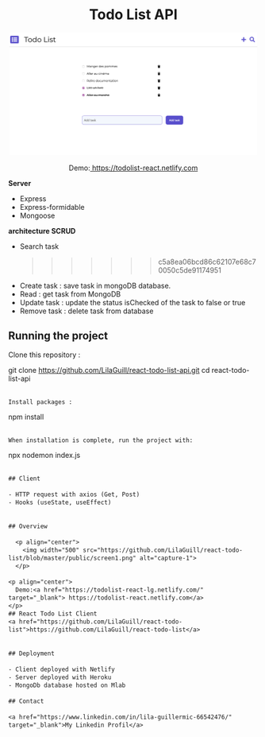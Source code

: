 <h1 align="center">Todo List API</h1>

<p align="center">
  <img width="500" src="https://github.com/LilaGuill/react-todo-list/blob/master/public/screen1.png" alt="capture-1">
</p>

<p align="center">
  Demo:<a href="https://todolist-react-lg.netlify.com/" target="_blank"> https://todolist-react.netlify.com</a>
</p>

**Server**

- Express
- Express-formidable
- Mongoose

**architecture SCRUD**

- Search task
  > > > > > > > c5a8ea06bcd86c62107e68c70050c5de91174951
- Create task : save task in mongoDB database.
- Read : get task from MongoDB
- Update task : update the status isChecked of the task to false or true
- Remove task : delete task from database

## Running the project

Clone this repository :

git clone https://github.com/LilaGuill/react-todo-list-api.git
cd react-todo-list-api

```

Install packages :

```

npm install

```

When installation is complete, run the project with:

```

npx nodemon index.js

```

## Client

- HTTP request with axios (Get, Post)
- Hooks (useState, useEffect)


## Overview

  <p align="center">
    <img width="500" src="https://github.com/LilaGuill/react-todo-list/blob/master/public/screen1.png" alt="capture-1">
  </p>

<p align="center">
  Demo:<a href="https://todolist-react-lg.netlify.com/" target="_blank"> https://todolist-react.netlify.com</a>
</p>
## React Todo List Client
<a href="https://github.com/LilaGuill/react-todo-list">https://github.com/LilaGuill/react-todo-list</a>


## Deployment

- Client deployed with Netlify
- Server deployed with Heroku
- MongoDb database hosted on Mlab

## Contact

<a href="https://www.linkedin.com/in/lila-guillermic-66542476/" target="_blank">My Linkedin Profil</a>
```

